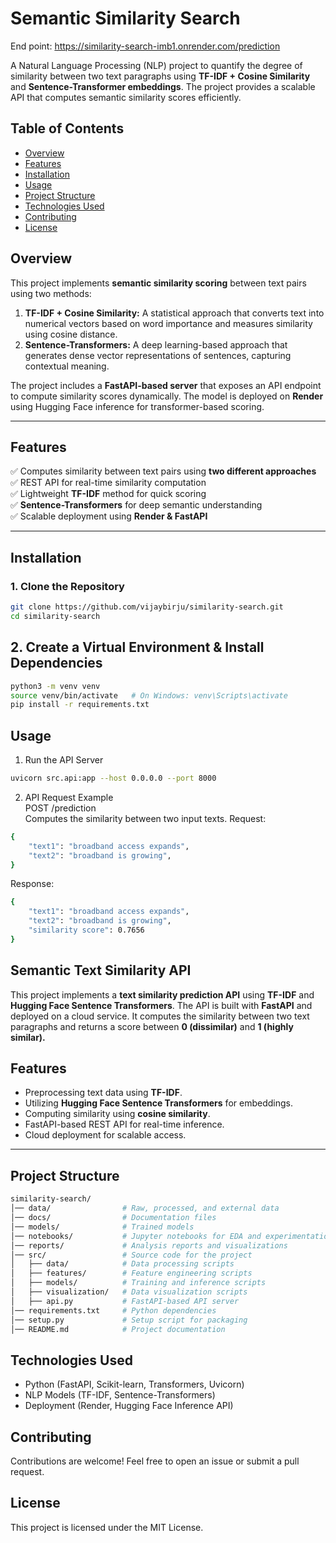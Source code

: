 # **Semantic Similarity Search**  

End point: https://similarity-search-imb1.onrender.com/prediction

A Natural Language Processing (NLP) project to quantify the degree of similarity between two text paragraphs using **TF-IDF + Cosine Similarity** and **Sentence-Transformer embeddings**. The project provides a scalable API that computes semantic similarity scores efficiently.  

## **Table of Contents**  
- [Overview](#overview)  
- [Features](#features)  
- [Installation](#installation)  
- [Usage](#usage)  
- [Project Structure](#project-structure)  
- [Technologies Used](#technologies-used)  
- [Contributing](#contributing)  
- [License](#license)  

## **Overview**  

This project implements **semantic similarity scoring** between text pairs using two methods:  

1. **TF-IDF + Cosine Similarity:** A statistical approach that converts text into numerical vectors based on word importance and measures similarity using cosine distance.  
2. **Sentence-Transformers:** A deep learning-based approach that generates dense vector representations of sentences, capturing contextual meaning.  

The project includes a **FastAPI-based server** that exposes an API endpoint to compute similarity scores dynamically. The model is deployed on **Render** using Hugging Face inference for transformer-based scoring.  

---

## **Features**  

✅ Computes similarity between text pairs using **two different approaches**  
✅ REST API for real-time similarity computation  
✅ Lightweight **TF-IDF** method for quick scoring  
✅ **Sentence-Transformers** for deep semantic understanding  
✅ Scalable deployment using **Render & FastAPI**  

---

## **Installation**  

### **1. Clone the Repository**  
```bash
git clone https://github.com/vijaybirju/similarity-search.git
cd similarity-search
```

## 2. Create a Virtual Environment & Install Dependencies
```bash
python3 -m venv venv
source venv/bin/activate   # On Windows: venv\Scripts\activate
pip install -r requirements.txt
```

## Usage
1. Run the API Server
```bash
uvicorn src.api:app --host 0.0.0.0 --port 8000
```

2. API Request Example \
POST /prediction \
Computes the similarity between two input texts.
Request:
```bash
{
    "text1": "broadband access expands",
    "text2": "broadband is growing",
}
```
Response:
```bash
{
    "text1": "broadband access expands",
    "text2": "broadband is growing",
    "similarity score": 0.7656
}
```


## Semantic Text Similarity API

This project implements a **text similarity prediction API** using **TF-IDF** and **Hugging Face Sentence Transformers**. The API is built with **FastAPI** and deployed on a cloud service. It computes the similarity between two text paragraphs and returns a score between **0 (dissimilar)** and **1 (highly similar).**

## Features
- Preprocessing text data using **TF-IDF**.
- Utilizing **Hugging Face Sentence Transformers** for embeddings.
- Computing similarity using **cosine similarity**.
- FastAPI-based REST API for real-time inference.
- Cloud deployment for scalable access.

---


## Project Structure
```bash
similarity-search/
│── data/                # Raw, processed, and external data
│── docs/                # Documentation files
│── models/              # Trained models
│── notebooks/           # Jupyter notebooks for EDA and experimentation
│── reports/             # Analysis reports and visualizations
│── src/                 # Source code for the project
│   ├── data/            # Data processing scripts
│   ├── features/        # Feature engineering scripts
│   ├── models/          # Training and inference scripts
│   ├── visualization/   # Data visualization scripts
│   ├── api.py           # FastAPI-based API server
│── requirements.txt     # Python dependencies
│── setup.py             # Setup script for packaging
│── README.md            # Project documentation
```

## Technologies Used
* Python (FastAPI, Scikit-learn, Transformers, Uvicorn)
* NLP Models (TF-IDF, Sentence-Transformers)
* Deployment (Render, Hugging Face Inference API)




## Contributing
Contributions are welcome! Feel free to open an issue or submit a pull request.

## License
This project is licensed under the MIT License.


